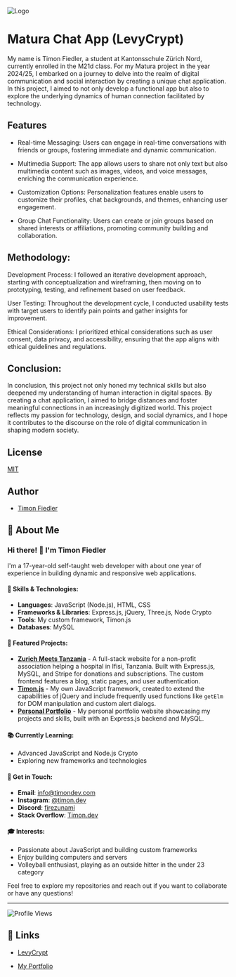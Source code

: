 ![Logo](https://ik.imagekit.io/timon/chat-app-2024/logo.png?tr=h-125,w-125)


# Matura Chat App (LevyCrypt)

My name is Timon Fiedler, a student at Kantonsschule Zürich Nord, currently enrolled in the M21d class. For my Matura project in the year 2024/25, I embarked on a journey to delve into the realm of digital communication and social interaction by creating a unique chat application. In this project, I aimed to not only develop a functional app but also to explore the underlying dynamics of human connection facilitated by technology.


## Features

- Real-time Messaging: Users can engage in real-time conversations with friends or groups, fostering immediate and dynamic communication.

- Multimedia Support: The app allows users to share not only text but also multimedia content such as images, videos, and voice messages, enriching the communication experience.

- Customization Options: Personalization features enable users to customize their profiles, chat backgrounds, and themes, enhancing user engagement.

- Group Chat Functionality: Users can create or join groups based on shared interests or affiliations, promoting community building and collaboration.


## Methodology:

Development Process: I followed an iterative development approach, starting with conceptualization and wireframing, then moving on to prototyping, testing, and refinement based on user feedback.

User Testing: Throughout the development cycle, I conducted usability tests with target users to identify pain points and gather insights for improvement.

Ethical Considerations: I prioritized ethical considerations such as user consent, data privacy, and accessibility, ensuring that the app aligns with ethical guidelines and regulations.

## Conclusion:

In conclusion, this project not only honed my technical skills but also deepened my understanding of human interaction in digital spaces. By creating a chat application, I aimed to bridge distances and foster meaningful connections in an increasingly digitized world. This project reflects my passion for technology, design, and social dynamics, and I hope it contributes to the discourse on the role of digital communication in shaping modern society.

## License

[MIT](https://choosealicense.com/licenses/mit/)


## Author

- [Timon Fiedler](https://github.com/Timon-D3v)


## 🚀 About Me

### Hi there! 👋 I'm Timon Fiedler

I'm a 17-year-old self-taught web developer with about one year of experience in building dynamic and responsive web applications.

#### 🔧 Skills & Technologies:
- **Languages**: JavaScript (Node.js), HTML, CSS
- **Frameworks & Libraries**: Express.js, jQuery, Three.js, Node Crypto
- **Tools**: My custom framework, Timon.js
- **Databases**: MySQL

#### 🌟 Featured Projects:
- [**Zurich Meets Tanzania**](https://zurich-meets-tanzania.com) - A full-stack website for a non-profit association helping a hospital in Ifisi, Tanzania. Built with Express.js, MySQL, and Stripe for donations and subscriptions. The custom frontend features a blog, static pages, and user authentication.
- [**Timon.js**](https://www.npmjs.com/package/timonjs) - My own JavaScript framework, created to extend the capabilities of jQuery and include frequently used functions like `getElm` for DOM manipulation and custom alert dialogs.
- [**Personal Portfolio**](https://timondev.com) - My personal portfolio website showcasing my projects and skills, built with an Express.js backend and MySQL.

#### 📚 Currently Learning:
- Advanced JavaScript and Node.js Crypto
- Exploring new frameworks and technologies

#### 💬 Get in Touch:
- **Email**: [info@timondev.com](mailto:info@timondev.com)
- **Instagram**: [@timon.dev](https://www.instagram.com/timon.dev/)
- **Discord**: [firezunami](https://discordapp.com/users/560914605145325596)
- **Stack Overflow**: [Timon.dev](https://stackoverflow.com/users/22688455/timon-dev)

#### 🎓 Interests:
- Passionate about JavaScript and building custom frameworks
- Enjoy building computers and servers
- Volleyball enthusiast, playing as an outside hitter in the under 23 category

Feel free to explore my repositories and reach out if you want to collaborate or have any questions!

---

![Profile Views](https://komarev.com/ghpvc/?username=timondev&color=green)

## 🔗 Links

- [LevyCrypt](https://chat.timondev.com)

- [My Portfolio](https://timondev.com)
